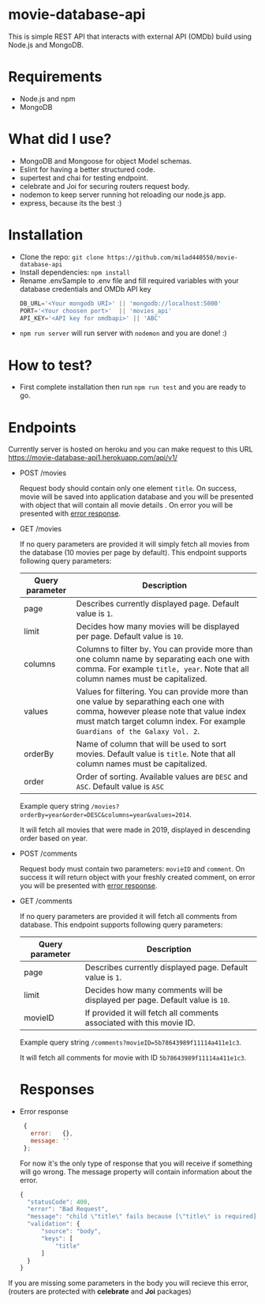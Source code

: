 # movie-database-api

This is simple REST API that interacts with external API (OMDb) build using Node.js and MongoDB.


# Requirements
- Node.js and npm
- MongoDB

# What did I use? 
- MongoDB and Mongoose for object Model schemas.
- Eslint for having a better structured code.
- supertest and chai for testing endpoint.
- celebrate and Joi for securing routers request body.
- nodemon to keep server running hot reloading our node.js app.
- express, because its the best :) 

# Installation
- Clone the repo: ```git clone https://github.com/milad440550/movie-database-api```
- Install dependencies: `npm install`
- Rename .envSample to .env file and fill required variables with your database credentials and OMDb API key
  ```javascript
  DB_URL='<Your mongodb URI>' || 'mongodb://localhost:5000'
  PORT='<Your choosen port>'  || 'movies_api'
  API_KEY='<API key for omdbapi>' || 'ABC'
  ```
- `npm run server` will run server with `nodemon` and you are done! :)
# How to test?
- First complete installation then run ```npm run test``` and you are ready to go.

# Endpoints
Currently server is hosted on heroku and you can make request to this URL
https://movie-database-api1.herokuapp.com/api/v1/
- POST /movies

  Request body should contain only one element `title`. On success, movie will be saved into application database and you will be presented with object that will contain all movie details . 
  On error you will be presented with [error response](#responses).

- GET /movies

  If no query parameters are provided it will simply fetch all movies from the database (10 movies per page by default). 
  This endpoint supports following query parameters:

  | Query parameter  | Description |
  | ------------- | ------------- |
  | page  | Describes currently displayed page. Default value is `1`.  |
  | limit  | Decides how many movies will be displayed per page. Default value is `10`.  |
  | columns | Columns to filter by. You can provide more than one column name by separating each one with comma. For example `title, year`. Note that all column names must be capitalized. | 
  | values | Values for filtering. You can provide more than one value by separathing each one with comma, however please note that value index must match target column index. For example `Guardians of the Galaxy Vol. 2`. |
  | orderBy | Name of column that will be used to sort movies. Default value is `title`. Note that all column names must be capitalized. |
  | order | Order of sorting. Available values are `DESC` and `ASC`. Default value is `ASC` |

  Example query string `/movies?orderBy=year&order=DESC&columns=year&values=2014`. 
  
  It will fetch all movies that were made in 2019, displayed in descending order based on year.

- POST /comments

  Request body must contain two parameters: `movieID` and `comment`. On success it will return object with your freshly created comment, 
  on error you will be presented with [error response](#responses).
  
- GET /comments

  If no query parameters are provided it will fetch all comments from database. This endpoint supports following query parameters:
  
  | Query parameter  | Description |
  | ------------- | ------------- |
  | page  | Describes currently displayed page. Default value is `1`.  |
  | limit  | Decides how many comments will be displayed per page. Default value is `10`.  |
  | movieID  | If provided it will fetch all comments associated with this movie ID.  |
  
   Example query string `/comments?movieID=5b78643989f11114a411e1c3`.
   
   It will fetch all comments for movie with ID `5b78643989f11114a411e1c3`.
  
   # Responses
   
- Error response
  ```javascript
   {
     error:   {},
     message: ''
   };
    ```   
  For now it's the only type of response that you will receive if something will go wrong. The message property will contain information about the error.
    
    ```javascript
    {
      "statusCode": 400,
      "error": "Bad Request",
      "message": "child \"title\" fails because [\"title\" is required]",
      "validation": {
          "source": "body",
          "keys": [
              "title"
          ]
      }
    }
    ```
If you are missing some parameters in the body you will recieve this error, (routers are protected with <b>celebrate</b> and <b>Joi</b> packages)

